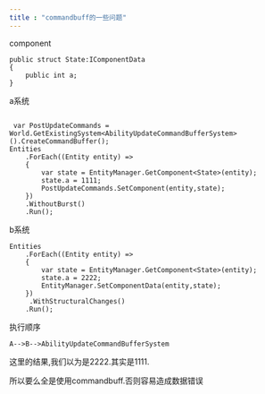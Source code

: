 ```yaml
---
title : "commandbuff的一些问题"
---
```


component

```
public struct State:IComponentData
{
	public int a;
} 
```

a系统

```

 var PostUpdateCommands = World.GetExistingSystem<AbilityUpdateCommandBufferSystem>().CreateCommandBuffer();
Entities
    .ForEach((Entity entity) =>
    {
    	var state = EntityManager.GetComponent<State>(entity);
    	state.a = 1111;
    	PostUpdateCommands.SetComponent(entity,state);
    })
    .WithoutBurst()
    .Run();
```

b系统

```
Entities
    .ForEach((Entity entity) =>
    {
    	var state = EntityManager.GetComponent<State>(entity);
    	state.a = 2222;
    	EntityManager.SetComponentData(entity,state);
    })
     .WithStructuralChanges()
    .Run();
```

执行顺序

```
A-->B-->AbilityUpdateCommandBufferSystem
```

这里的结果,我们以为是2222.其实是1111.

所以要么全是使用commandbuff.否则容易造成数据错误